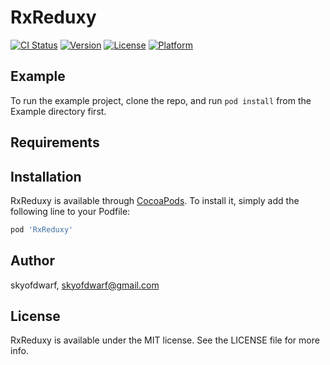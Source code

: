 # RxReduxy

[![CI Status](https://img.shields.io/travis/skyofdwarf/RxReduxy.svg?style=flat)](https://travis-ci.org/skyofdwarf/RxReduxy)
[![Version](https://img.shields.io/cocoapods/v/RxReduxy.svg?style=flat)](https://cocoapods.org/pods/RxReduxy)
[![License](https://img.shields.io/cocoapods/l/RxReduxy.svg?style=flat)](https://cocoapods.org/pods/RxReduxy)
[![Platform](https://img.shields.io/cocoapods/p/RxReduxy.svg?style=flat)](https://cocoapods.org/pods/RxReduxy)

## Example

To run the example project, clone the repo, and run `pod install` from the Example directory first.

## Requirements

## Installation

RxReduxy is available through [CocoaPods](https://cocoapods.org). To install
it, simply add the following line to your Podfile:

```ruby
pod 'RxReduxy'
```

## Author

skyofdwarf, skyofdwarf@gmail.com

## License

RxReduxy is available under the MIT license. See the LICENSE file for more info.
